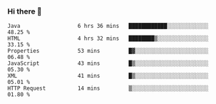 ### Hi there 👋

<!--START_SECTION:waka-->

```text
Java                  6 hrs 36 mins   ████████████░░░░░░░░░░░░░   48.25 %
HTML                  4 hrs 32 mins   ████████▒░░░░░░░░░░░░░░░░   33.15 %
Properties            53 mins         █▓░░░░░░░░░░░░░░░░░░░░░░░   06.48 %
JavaScript            43 mins         █▒░░░░░░░░░░░░░░░░░░░░░░░   05.30 %
XML                   41 mins         █▒░░░░░░░░░░░░░░░░░░░░░░░   05.01 %
HTTP Request          14 mins         ▒░░░░░░░░░░░░░░░░░░░░░░░░   01.80 %
```

<!--END_SECTION:waka-->


<!--
**AnkelMauCastillo/AnkelMauCastillo** is a ✨ _special_ ✨ repository because its `README.md` (this file) appears on your GitHub profile.

Here are some ideas to get you started:

- 🔭 I’m currently working on ...
- 🌱 I’m currently learning ...
- 👯 I’m looking to collaborate on ...
- 🤔 I’m looking for help with ...
- 💬 Ask me about ...
- 📫 How to reach me: ...
- 😄 Pronouns: ...
- ⚡ Fun fact: ...
-->
